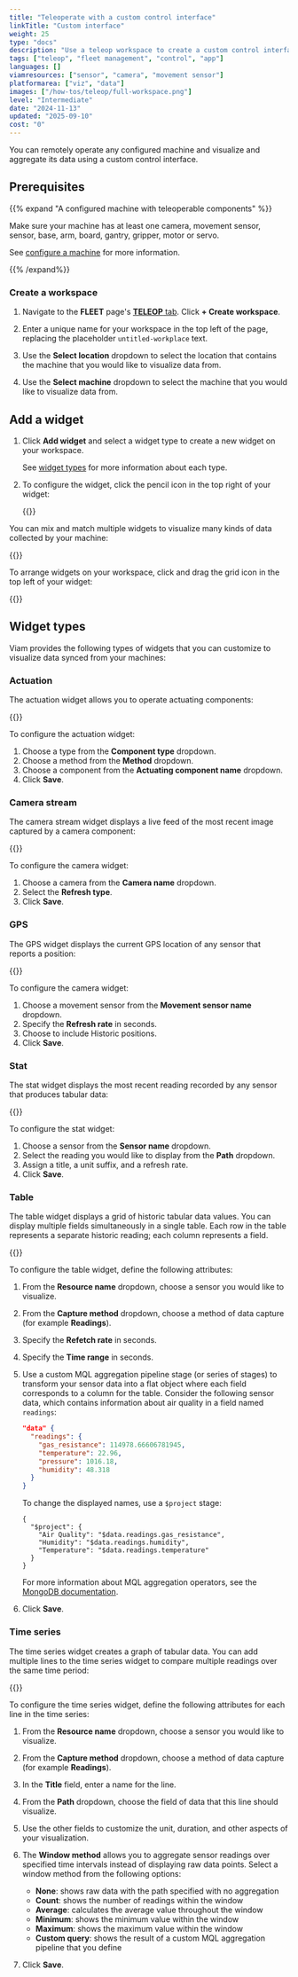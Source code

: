 ```yaml
---
title: "Teleoperate with a custom control interface"
linkTitle: "Custom interface"
weight: 25
type: "docs"
description: "Use a teleop workspace to create a custom control interface for operating a machine or visualizing and aggregating its data."
tags: ["teleop", "fleet management", "control", "app"]
languages: []
viamresources: ["sensor", "camera", "movement sensor"]
platformarea: ["viz", "data"]
images: ["/how-tos/teleop/full-workspace.png"]
level: "Intermediate"
date: "2024-11-13"
updated: "2025-09-10"
cost: "0"
---
```


You can remotely operate any configured machine and visualize and aggregate its data using a custom control interface.

## Prerequisites

{{% expand "A configured machine with teleoperable components" %}}

Make sure your machine has at least one camera, movement sensor, sensor, base, arm, board, gantry, gripper, motor or servo.

See [configure a machine](/operate/get-started/supported-hardware/) for more information.

{{% /expand%}}

### Create a workspace

1. Navigate to the **FLEET** page's [**TELEOP** tab](https://app.viam.com/teleop).
   Click **+ Create workspace**.

1. Enter a unique name for your workspace in the top left of the page, replacing the placeholder `untitled-workplace` text.

1. Use the **Select location** dropdown to select the location that contains the machine that you would like to visualize data from.

1. Use the **Select machine** dropdown to select the machine that you would like to visualize data from.

## Add a widget

1. Click **Add widget** and select a widget type to create a new widget on your workspace.

   See [widget types](/manage/troubleshoot/teleoperate/custom-interface/#widget-types) for more information about each type.

1. To configure the widget, click the pencil icon in the top right of your widget:

   {{<imgproc src="/services/data/visualize-widget-configure.png" alt="Click the pencil icon to configure your widget." style="width:500px" resize="1200x" class="imgzoom fill shadow" >}}

You can mix and match multiple widgets to visualize many kinds of data collected by your machine:

{{<imgproc src="/services/data/visualize-workspace.png" resize="1200x" style="width: 700px" class="fill imgzoom shadow" declaredimensions=true alt="Workspace containing.">}}

To arrange widgets on your workspace, click and drag the grid icon in the top left of your widget:

{{<imgproc src="/services/data/visualize-widget-move.png" alt="Click the grid icon to move a widget." style="width:500px" resize="1200x" class="imgzoom fill shadow" >}}

## Widget types

Viam provides the following types of widgets that you can customize to visualize data synced from your machines:

### Actuation

The actuation widget allows you to operate actuating components:

{{<imgproc src="/services/data/visualize-widget-actuation.png" resize="800x" style="width: 500px" class="fill imgzoom shadow" declaredimensions=true alt="An actuation widget displaying servo controls.">}}

To configure the actuation widget:

1. Choose a type from the **Component type** dropdown.
1. Choose a method from the **Method** dropdown.
1. Choose a component from the **Actuating component name** dropdown.
1. Click **Save**.

### Camera stream

The camera stream widget displays a live feed of the most recent image captured by a camera component:

{{<imgproc src="/services/data/visualize-widget-camera.png" resize="800x" style="width: 500px" class="fill imgzoom shadow" declaredimensions=true alt="A camera widget displaying a live camera feed.">}}

To configure the camera widget:

1. Choose a camera from the **Camera name** dropdown.
1. Select the **Refresh type**.
1. Click **Save**.

### GPS

The GPS widget displays the current GPS location of any sensor that reports a position:

{{<imgproc src="/services/data/visualize-widget-gps.png" resize="800x" style="width: 500px" class="fill imgzoom shadow" declaredimensions=true alt="A GPS widget displaying a live location.">}}

To configure the camera widget:

1. Choose a movement sensor from the **Movement sensor name** dropdown.
1. Specify the **Refresh rate** in seconds.
1. Choose to include Historic positions.
1. Click **Save**.

### Stat

The stat widget displays the most recent reading recorded by any sensor that produces tabular data:

{{<imgproc src="/services/data/visualize-widget-stat.png" resize="800x" style="width: 500px" class="fill imgzoom shadow" declaredimensions=true alt="A stat widget displaying a live sensor reading.">}}

To configure the stat widget:

1. Choose a sensor from the **Sensor name** dropdown.
1. Select the reading you would like to display from the **Path** dropdown.
1. Assign a title, a unit suffix, and a refresh rate.
1. Click **Save**.

### Table

The table widget displays a grid of historic tabular data values. You can display multiple fields simultaneously in a single table.
Each row in the table represents a separate historic reading; each column represents a field.

{{<imgproc src="/services/data/visualize-widget-table.png" resize="800x" style="width: 500px" class="fill imgzoom shadow" declaredimensions=true alt="A table widget displaying a grid of sensor readings.">}}

To configure the table widget, define the following attributes:

1. From the **Resource name** dropdown, choose a sensor you would like to visualize.
1. From the **Capture method** dropdown, choose a method of data capture (for example **Readings**).
1. Specify the **Refetch rate** in seconds.
1. Specify the **Time range** in seconds.

1. Use a custom MQL aggregation pipeline stage (or series of stages) to transform your sensor data into a flat object where each field corresponds to a column for the table.
   Consider the following sensor data, which contains information about air quality in a field named `readings`:

   ```json
   "data" {
     "readings": {
       "gas_resistance": 114978.66606781945,
       "temperature": 22.96,
       "pressure": 1016.18,
       "humidity": 48.318
     }
   }
   ```

   To change the displayed names, use a `$project` stage:

   ```mql
   {
     "$project": {
       "Air Quality": "$data.readings.gas_resistance",
       "Humidity": "$data.readings.humidity",
       "Temperature": "$data.readings.temperature"
     }
   }
   ```

   For more information about MQL aggregation operators, see the [MongoDB documentation](https://www.mongodb.com/docs/manual/reference/operator/aggregation/).

1. Click **Save**.

### Time series

The time series widget creates a graph of tabular data. You can add multiple lines to the time series widget to compare multiple readings over the same time period:

{{<imgproc src="/services/data/visualize-widget-time-series.png" resize="1000x" style="width: 500px" class="fill imgzoom shadow" declaredimensions=true alt="A time series widget displaying a live graph of sensor data over time.">}}

To configure the time series widget, define the following attributes for each line in the time series:

1. From the **Resource name** dropdown, choose a sensor you would like to visualize.
1. From the **Capture method** dropdown, choose a method of data capture (for example **Readings**).
1. In the **Title** field, enter a name for the line.
1. From the **Path** dropdown, choose the field of data that this line should visualize.

1. Use the other fields to customize the unit, duration, and other aspects of your visualization.

1. The **Window method** allows you to aggregate sensor readings over specified time intervals instead of displaying raw data points.
   Select a window method from the following options:

   - **None**: shows raw data with the path specified with no aggregation
   - **Count**: shows the number of readings within the window
   - **Average**: calculates the average value throughout the window
   - **Minimum**: shows the minimum value within the window
   - **Maximum**: shows the maximum value within the window
   - **Custom query**: shows the result of a custom MQL aggregation pipeline that you define

1. Click **Save**.
